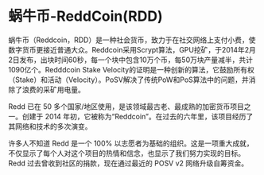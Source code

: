 # 

# 蜗牛币-ReddCoin(RDD)

蜗牛币（Reddcoin，RDD）是一种社会货币，致力于在社交网络上支付小费，使数字货币更接近普通大众。Reddcoin采用Scrypt算法，GPU挖矿，于2014年2月2日发布，出块时间60秒，每一个块中包含10万个币，每50万块产量减半，共计1090亿个。Redddcoin Stake Velocity的证明是一种创新的算法，它鼓励所有权（Stake）和活动（Velocity）。PoSV解决了传统PoW和PoS算法中的问题，并消除了浪费的采矿用电量。

Redd 已在 50 多个国家/地区使用，是该领域最古老、最成熟的加密货币项目之一。创建于 2014 年初，它被称为“Reddcoin”。在过去的六年里，该项目经历了其网络和技术的多次演变。

许多人不知道 Redd 是一个 100% 以志愿者为基础的组织。这是一项重大成就，不仅显示了每个人对这个项目的热情和信念，也显示了我们努力实现的目标。Redd 过去曾收到社区的捐款，现在通过最近的 POSV v2 网络升级自筹资金。

